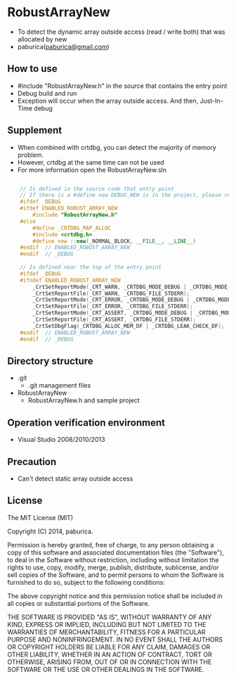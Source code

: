 # RobustArrayNew
- To detect the dynamic array outside access (read / write both) that was allocated by new
- paburica(paburica@gmail.com)

## How to use
- #include "RobustArrayNew.h" in the source that contains the entry point
- Debug build and run
- Exception will occur when the array outside access. And then, Just-In-Time debug

## Supplement
- When combined with crtdbg, you can detect the majority of memory problem.
- However, crtdbg at the same time can not be used
- For more information open the RobustArrayNew.sln

```C++

	// Is defined in the source code that entry point
	// If there is a #define new DEBUG_NEW is in the project, please remove
	#ifdef _DEBUG
	#ifdef ENABLED_ROBUST_ARRAY_NEW
		#include "RobustArrayNew.h"		
	#else
		#define _CRTDBG_MAP_ALLOC
		#include <crtdbg.h>
		#define new ::new(_NORMAL_BLOCK, __FILE__, __LINE__)
	#endif	// ENABLED_ROBUST_ARRAY_NEW
	#endif	// _DEBUG
	
	// Is defined near the top of the entry point
	#ifdef _DEBUG
	#ifndef ENABLED_ROBUST_ARRAY_NEW
		_CrtSetReportMode(_CRT_WARN, _CRTDBG_MODE_DEBUG | _CRTDBG_MODE_FILE);
		_CrtSetReportFile(_CRT_WARN, _CRTDBG_FILE_STDERR);
		_CrtSetReportMode(_CRT_ERROR, _CRTDBG_MODE_DEBUG | _CRTDBG_MODE_FILE);
		_CrtSetReportFile(_CRT_ERROR, _CRTDBG_FILE_STDERR);
		_CrtSetReportMode(_CRT_ASSERT, _CRTDBG_MODE_DEBUG | _CRTDBG_MODE_FILE);
		_CrtSetReportFile(_CRT_ASSERT, _CRTDBG_FILE_STDERR);
		_CrtSetDbgFlag(_CRTDBG_ALLOC_MEM_DF | _CRTDBG_LEAK_CHECK_DF);
	#endif	// ENABLED_ROBUST_ARRAY_NEW
	#endif	// _DEBUG
```

## Directory structure
- .git
	- .git management files
- RobustArrayNew
	- RobustArrayNew.h and sample project

## Operation verification environment
- Visual Studio 2008/2010/2013

## Precaution
- Can't detect static array outside access

## License
The MIT License (MIT)

Copyright (C) 2014, paburica.

Permission is hereby granted, free of charge, to any person obtaining a copy
of this software and associated documentation files (the "Software"), to deal
in the Software without restriction, including without limitation the rights
to use, copy, modify, merge, publish, distribute, sublicense, and/or sell
copies of the Software, and to permit persons to whom the Software is
furnished to do so, subject to the following conditions:

The above copyright notice and this permission notice shall be included in
all copies or substantial portions of the Software.

THE SOFTWARE IS PROVIDED "AS IS", WITHOUT WARRANTY OF ANY KIND, EXPRESS OR
IMPLIED, INCLUDING BUT NOT LIMITED TO THE WARRANTIES OF MERCHANTABILITY,
FITNESS FOR A PARTICULAR PURPOSE AND NONINFRINGEMENT. IN NO EVENT SHALL THE
AUTHORS OR COPYRIGHT HOLDERS BE LIABLE FOR ANY CLAIM, DAMAGES OR OTHER
LIABILITY, WHETHER IN AN ACTION OF CONTRACT, TORT OR OTHERWISE, ARISING FROM,
OUT OF OR IN CONNECTION WITH THE SOFTWARE OR THE USE OR OTHER DEALINGS IN
THE SOFTWARE.



